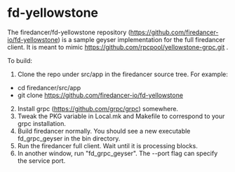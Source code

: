 # fd-yellowstone

The firedancer/fd-yellowstone repository
(https://github.com/firedancer-io/fd-yellowstone) is a sample geyser
implementation for the full firedancer client. It is meant to mimic
https://github.com/rpcpool/yellowstone-grpc.git .

To build:
1. Clone the repo under src/app in the firedancer source tree. For
example:
* cd firedancer/src/app
* git clone https://github.com/firedancer-io/fd-yellowstone
2. Install grpc (https://github.com/grpc/grpc) somewhere.
3. Tweak the PKG variable in Local.mk and Makefile to correspond to
your grpc installation.
4. Build firedancer normally. You should see a new executable
fd_grpc_geyser in the bin directory.
5. Run the firedancer full client. Wait until it is processing blocks.
6. In another window, run "fd_grpc_geyser". The --port flag can
specify the service port.
